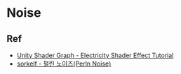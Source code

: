 # Noise

## Ref

- [Unity Shader Graph - Electricity Shader Effect Tutorial](https://www.youtube.com/watch?v=u9lOaPVtSqg)
- [sorkelf - 펄린 노이즈(Perln Noise)](https://blog.naver.com/sorkelf/40156271551)
